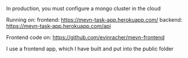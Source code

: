 In production, you must configure a mongo cluster in the cloud

Running on: 
frontend: https://mevn-task-app.herokuapp.com/
backend: https://mevn-task-app.herokuapp.com/api

Frontend code on: https://github.com/evinracher/mevn-frontend

I use a frontend app, which I have built and put into the public folder
